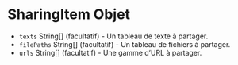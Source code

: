 # SharingItem Objet

* `texts` String[] (facultatif) - Un tableau de texte à partager.
* `filePaths` String[] (facultatif) - Un tableau de fichiers à partager.
* `urls` String[] (facultatif) - Une gamme d’URL à partager.
